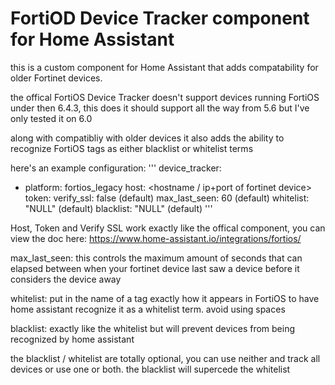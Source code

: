 # FortiOD Device Tracker component for Home Assistant
this is a custom component for Home Assistant that adds compatability for older Fortinet devices.

the offical FortiOS Device Tracker doesn't support devices running FortiOS under then 6.4.3, this does
it should support all the way from 5.6 but I've only tested it on 6.0

along with compatibliy with older devices it also adds the ability to recognize FortiOS tags as either blacklist or whitelist terms

here's an example configuration:
'''
device_tracker:
  - platform: fortios_legacy
    host: <hostname / ip+port of fortinet device>
    token: <api token here>
    verify_ssl: false (default)
    max_last_seen: 60 (default)
    whitelist: "NULL" (default)
    blacklist: "NULL" (default)
'''

Host, Token and Verify SSL work exactly like the offical component, you can view the doc here: https://www.home-assistant.io/integrations/fortios/

max_last_seen:
this controls the maximum amount of seconds that can elapsed between when your fortinet device last saw a device before it considers the device away

whitelist:
put in the name of a tag exactly how it appears in FortiOS to have home assistant recognize it as a whitelist term. avoid using spaces

blacklist:
exactly like the whitelist but will prevent devices from being recognized by home assistant

the blacklist / whitelist are totally optional, you can use neither and track all devices or use one or both. the blacklist will supercede the whitelist

